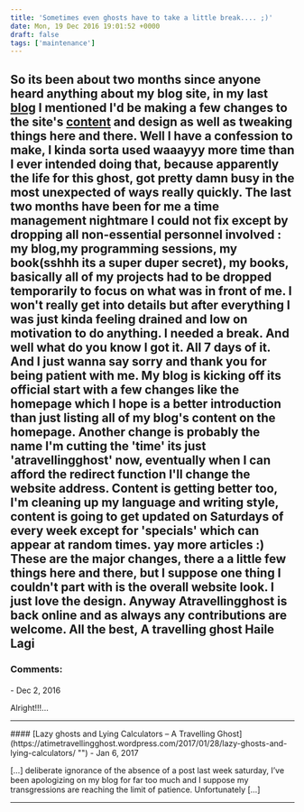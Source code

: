 ```yaml
---
title: 'Sometimes even ghosts have to take a little break.... ;)'
date: Mon, 19 Dec 2016 19:01:52 +0000
draft: false
tags: ['maintenance']
---
```


So its been about two months since anyone heard anything about my blog site, in my last [blog](https://atimetravellingghost.wordpress.com/2016/11/02/house-cleaning/) I mentioned I'd be making a few changes to the site's [content](https://atimetravellingghost.wordpress.com/2016/10/11/content-content-contentmy-paradox-of-reach/) and design as well as tweaking things here and there. Well I have a confession to make, I kinda sorta used waaayyy more time than I ever intended doing that, because apparently the life for this ghost, got pretty damn busy in the most unexpected of ways really quickly. The last two months have been for me a time management nightmare I could not fix except by dropping all non-essential personnel involved : my blog,my programming sessions, my book(sshhh its a super duper secret), my books, basically all of my projects had to be dropped temporarily to focus on what was in front of me. I won't really get into details but after everything I was just kinda feeling drained and low on motivation to do anything. I needed a break. And well what do you know I got it. All 7 days of it. And I just wanna say sorry and thank you for being patient with me. My blog is kicking off its official start with a few changes like the homepage which I hope is a better introduction than just listing all of my blog's content on the homepage. Another change is probably the name I'm cutting the 'time' its just 'atravellingghost' now, eventually when I can afford the redirect function I'll change the website address. Content is getting better too, I'm cleaning up my language and writing style, content is going to get updated on Saturdays of every week except for 'specials' which can appear at random times. yay more articles :) These are the major changes, there a a little few things here and there, but I suppose one thing I couldn't part with is the overall website look. I just love the design. Anyway Atravellingghost is back online and as always any contributions are welcome. All the best, A travelling ghost Haile Lagi
---
### Comments:
#### 
[]( "") - <time datetime="2016-12-20 15:58:18">Dec 2, 2016</time>

Alright!!!...
<hr />
#### 
[Lazy ghosts and Lying Calculators &#8211; A Travelling Ghost](https://atimetravellingghost.wordpress.com/2017/01/28/lazy-ghosts-and-lying-calculators/ "") - <time datetime="2017-01-28 22:21:05">Jan 6, 2017</time>

\[…\] deliberate ignorance of the absence of a post last week saturday, I’ve been apologizing on my blog for far too much and I suppose my transgressions are reaching the limit of patience. Unfortunately \[…\]
<hr />
